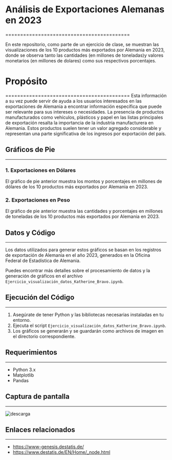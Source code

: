 # Análisis de Exportaciones Alemanas en 2023
==========================================

En este repositorio, como parte de un ejercicio de clase, se muestran las visualizaciones de los 10 productos más exportados por Alemania en 2023, donde se observa tanto las cantidades (en millones de toneladas)y valores monetarios (en millones de dolares) como sus respectivos porcentajes.

# Propósito
==========================================
Esta información a su vez puede servir de ayuda a los usuarios interesados en las exportaciones de Alemania a encontrar información específica que puede ser relevante para sus intereses o necesidades. La presencia de productos manufacturados como vehículos, plásticos y papel en las listas principales de exportación resalta la importancia de la industria manufacturera en Alemania. Estos productos suelen tener un valor agregado considerable y representan una parte significativa de los ingresos por exportación del país.

## Gráficos de Pie
---------------

### 1\. Exportaciones en Dólares

El gráfico de pie anterior muestra los montos y porcentajes en millones de dólares de los 10 productos más exportados por Alemania en 2023.

### 2\. Exportaciones en Peso

El gráfico de pie anterior muestra las cantidades y porcentajes en millones de toneladas de los 10 productos más exportados por Alemania en 2023.

## Datos y Código
--------------

Los datos utilizados para generar estos gráficos se basan en los registros de exportación de Alemania en el año 2023, generados en la Oficina Federal de Estadística de Alemania.

Puedes encontrar más detalles sobre el procesamiento de datos y la generación de gráficos en el archivo `Ejercicio_visualización_datos_Katherine_Bravo.ipynb`.

## Ejecución del Código
--------------------

1.  Asegúrate de tener Python y las bibliotecas necesarias instaladas en tu entorno.
2.  Ejecuta el script `Ejercicio_visualización_datos_Katherine_Bravo.ipynb`.
3.  Los gráficos se generarán y se guardarán como archivos de imagen en el directorio correspondiente.

## Requerimientos
--------------

*   Python 3.x
*   Matplotlib
*   Pandas

## Captura de pantalla
-------------------

![descarga](https://github.com/Oghalis/Ejercicio_visualizacion_datos/assets/148403071/215d402f-d349-4eab-8c00-d7af1a118d9b)


## Enlaces relacionados
-------------------

* https://www-genesis.destatis.de/
* https://www.destatis.de/EN/Home/_node.html
